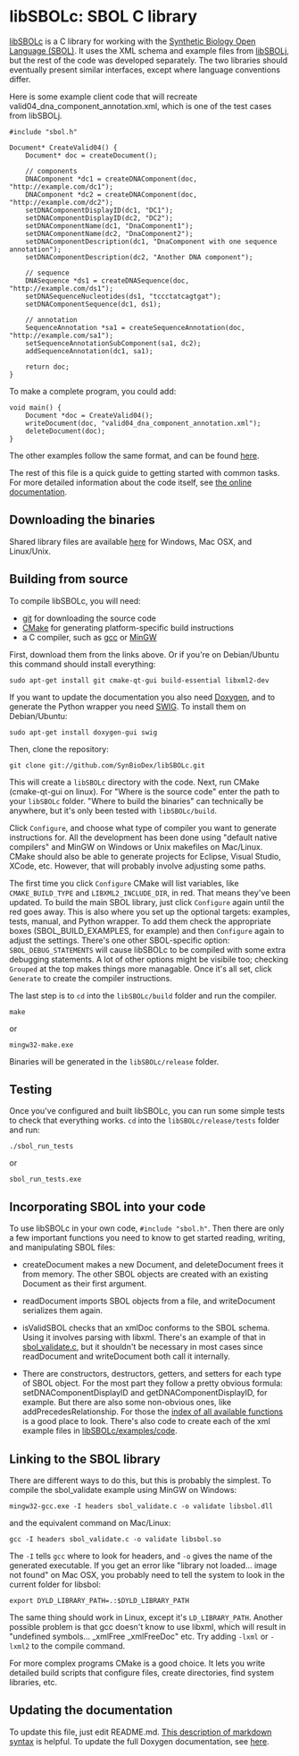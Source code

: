 libSBOLc: SBOL C library
========================

[libSBOLc](https://github.com/SynBioDex/libSBOLc) is a C library for working with the [Synthetic Biology Open Language (SBOL)](http://sbolstandard.org). It uses the XML schema and example files from [libSBOLj](https://github.com/SynBioDex/libSBOLj), but the rest of the code was developed separately. The two libraries should eventually present similar interfaces, except where language conventions differ.

Here is some example client code that will recreate valid04_dna_component_annotation.xml, which is one of the test cases from libSBOLj.

    #include "sbol.h"

	Document* CreateValid04() {
		Document* doc = createDocument();

		// components
		DNAComponent *dc1 = createDNAComponent(doc, "http://example.com/dc1");
		DNAComponent *dc2 = createDNAComponent(doc, "http://example.com/dc2");
		setDNAComponentDisplayID(dc1, "DC1");
		setDNAComponentDisplayID(dc2, "DC2");
		setDNAComponentName(dc1, "DnaComponent1");
		setDNAComponentName(dc2, "DnaComponent2");
		setDNAComponentDescription(dc1, "DnaComponent with one sequence annotation");
		setDNAComponentDescription(dc2, "Another DNA component");

		// sequence
		DNASequence *ds1 = createDNASequence(doc, "http://example.com/ds1");
		setDNASequenceNucleotides(ds1, "tccctatcagtgat");
		setDNAComponentSequence(dc1, ds1);

		// annotation
		SequenceAnnotation *sa1 = createSequenceAnnotation(doc, "http://example.com/sa1");
		setSequenceAnnotationSubComponent(sa1, dc2);
		addSequenceAnnotation(dc1, sa1);

		return doc;
	}

To make a complete program, you could add:

    void main() {
    	Document *doc = CreateValid04();
    	writeDocument(doc, "valid04_dna_component_annotation.xml");
    	deleteDocument(doc);
    }


The other examples follow the same format, and can be found [here](https://github.com/SynBioDex/libSBOLc/tree/master/examples/code).

The rest of this file is a quick guide to getting started with common tasks. For more detailed information about the code itself, see [the online documentation](http://synbiodex.github.com/libSBOLc).

Downloading the binaries
------------------------

Shared library files are available [here](https://github.com/SynBioDex/libSBOLc/downloads) for Windows, Mac OSX, and Linux/Unix.

Building from source
--------------------

To compile libSBOLc, you will need:

* [git](http://git-scm.com/) for downloading the source code
* [CMake](http://www.cmake.org/cmake/resources/software.html) for generating platform-specific build instructions
* a C compiler, such as [gcc](http://gcc.gnu.org/) or [MinGW](http://www.mingw.org/wiki/InstallationHOWTOforMinGW)

First, download them from the links above. Or if you're on Debian/Ubuntu this command should install everything:

    sudo apt-get install git cmake-qt-gui build-essential libxml2-dev

If you want to update the documentation you also need [Doxygen](http://www.stack.nl/~dimitri/doxygen/), and to generate the Python wrapper you need [SWIG](http://www.swig.org/). To install them on Debian/Ubuntu:

    sudo apt-get install doxygen-gui swig

Then, clone the repository:

    git clone git://github.com/SynBioDex/libSBOLc.git

This will create a <code>libSBOLc</code> directory with the code. Next, run CMake (cmake-qt-gui on linux). For "Where is the source code" enter the path to your <code>libSBOLc</code> folder. "Where to build the binaries" can technically be anywhere, but it's only been tested with <code>libSBOLc/build</code>.

Click <code>Configure</code>, and choose what type of compiler you want to generate instructions for. All the development has been done using "default native compilers" and MinGW on Windows or Unix makefiles on Mac/Linux. CMake should also be able to generate projects for Eclipse, Visual Studio, XCode, etc. However, that will probably involve adjusting some paths.

The first time you click <code>Configure</code> CMake will list variables, like <code>CMAKE_BUILD_TYPE</code> and <code>LIBXML2_INCLUDE_DIR</code>, in red. That means
they've been updated. To build the main SBOL library, just click <code>Configure</code> again until the red goes away. This is also where you set up the optional
targets: examples, tests, manual, and Python wrapper. To add them check the appropriate boxes (SBOL_BUILD_EXAMPLES, for example) and then <code>Configure</code> again to
adjust the settings. There's one other SBOL-specific option: <code>SBOL_DEBUG_STATEMENTS</code> will cause libSBOLc to be compiled with some extra debugging statements.
A lot of other options might be visibile too; checking <code>Grouped</code> at the top makes things more managable. Once it's all set, click <code>Generate</code> to create the compiler instructions.

The last step is to <code>cd</code> into the <code>libSBOLc/build</code> folder and run the compiler.

    make

or

    mingw32-make.exe

Binaries will be generated in the <code>libSBOLc/release</code> folder.

Testing
-------

Once you've configured and built libSBOLc, you can run some simple tests to check that everything works. <code>cd</code> into the <code>libSBOLc/release/tests</code> folder and run:

    ./sbol_run_tests

or 

    sbol_run_tests.exe

Incorporating SBOL into your code
-------------------------------------

To use libSBOLc in your own code, <code>#include "sbol.h"</code>. Then there are only a few important functions you need to know to get started reading, writing, and manipulating SBOL files:

* createDocument makes a new Document, and deleteDocument frees it from memory.
  The other SBOL objects are created with an existing Document as their first argument.

* readDocument imports SBOL objects from a file, and writeDocument serializes them again.

* isValidSBOL checks that an xmlDoc conforms to the SBOL schema. Using it involves parsing with libxml.
  There's an example of that in
  [sbol_validate.c](https://github.com/SynBioDex/libSBOLc/blob/master/examples/code/sbol_validate.c),
  but it shouldn't be necessary in most cases since readDocument and writeDocument
  both call it internally.

* There are constructors, destructors, getters, and setters for each type of SBOL object.
  For the most part they follow a pretty obvious formula:
  setDNAComponentDisplayID and getDNAComponentDisplayID, for example. But there are also some non-obvious ones, like 
  addPrecedesRelationship. For those the
  [index of all available functions](http://synbiodex.github.com/libSBOLc/globals_func.html)
  is a good place to look. There's also code to create each of the xml example files in
  [libSBOLc/examples/code](https://github.com/SynBioDex/libSBOLc/tree/master/examples/code).

Linking to the SBOL library
---------------------------

There are different ways to do this, but this is probably the simplest. To compile the sbol_validate example using MinGW on Windows:

    mingw32-gcc.exe -I headers sbol_validate.c -o validate libsbol.dll

and the equivalent command on Mac/Linux:

    gcc -I headers sbol_validate.c -o validate libsbol.so

The <code>-I</code> tells <code>gcc</code> where to look for headers, and <code>-o</code> gives the name of the generated executable. If you get an error like "library not loaded... image not found" on Mac OSX, you probably need to tell the system to look in the current folder for libsbol:

    export DYLD_LIBRARY_PATH=.:$DYLD_LIBRARY_PATH

The same thing should work in Linux, except it's <code>LD_LIBRARY_PATH</code>. Another possible problem is that gcc doesn't know to use libxml, which will result in "undefined symbols... \_xmlFree \_xmlFreeDoc" etc. Try adding <code>-lxml</code> or <code>-lxml2</code> to the compile command.

For more complex programs CMake is a good choice. It lets you write detailed build scripts that configure files, create directories, find system libraries, etc.

Updating the documentation
---------------------------

To update this file, just edit README.md.
[This description of markdown syntax](http://daringfireball.net/projects/markdown/) is helpful.
To update the full Doxygen documentation, see [here](http://synbiodex.github.com/libSBOLc#doxygen).
